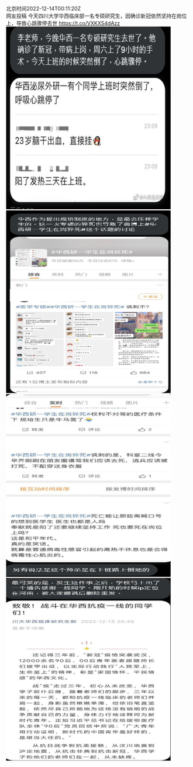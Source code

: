 北京时间2022-12-14T00:11:20Z<br>网友投稿
今天四川大学华西临床部一名专硕研究生，因确诊新冠依然坚持在岗位上，导致心跳骤停去世 https://t.co/VXKXS4dAzz<br><img src='/temp/image/2022/n-Month-12/1602697691380781056_0.jpg' width='450' height='500'><img src='/temp/image/2022/n-Month-12/1602697691380781056_1.jpg' width='450' height='500'><img src='/temp/image/2022/n-Month-12/1602697691380781056_2.jpg' width='450' height='500'><img src='/temp/image/2022/n-Month-12/1602697691380781056_3.jpg' width='450' height='500'><br><br>